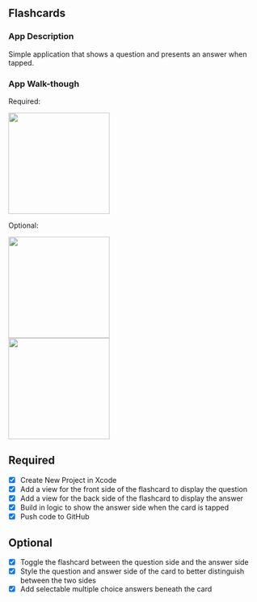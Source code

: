 ## Flashcards

### App Description
Simple application that shows a question and presents an answer when tapped.

### App Walk-though
Required:

<img src="https://media.giphy.com/media/MX4xODo2aMTw1xeoAq/giphy.gif" width=200><br>

Optional:

<img src="https://media.giphy.com/media/7zy0cLhMkXJfuKxdIe/giphy.gif" width=200><br>
<img src="https://media.giphy.com/media/3HBR7AfIZoqAl2e10Y/giphy.gif" width=200><br>


## Required
- [x] Create New Project in Xcode
- [x] Add a view for the front side of the flashcard to display the question
- [x] Add a view for the back side of the flashcard to display the answer
- [x] Build in logic to show the answer side when the card is tapped
- [x] Push code to GitHub
## Optional
- [x] Toggle the flashcard between the question side and the answer side
- [x] Style the question and answer side of the card to better distinguish between the two sides
- [x] Add selectable multiple choice answers beneath the card
